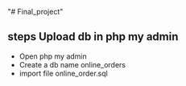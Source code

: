 "# Final_project" 
## steps Upload db in php my admin
- Open php my admin
- Create a db name online_orders
- import file online_order.sql
  
